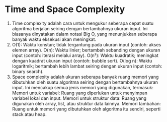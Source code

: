 # Time and Space Complexity

1. Time complexity adalah cara untuk mengukur seberapa cepat suatu algoritma berjalan seiring dengan bertambahnya ukuran input. Ini biasanya dinyatakan dalam notasi Big O, yang menunjukkan seberapa banyak waktu eksekusi akan meningkat.
2. O(1): Waktu konstan; tidak tergantung pada ukuran input (contoh: akses elemen array).
O(n): Waktu linier; bertambah sebanding dengan ukuran input (contoh: iterasi melalui array).
O(n²): Waktu kuadratik; meningkat dengan kuadrat ukuran input (contoh: bubble sort).
O(log n): Waktu logaritmik; bertambah lebih lambat seiring dengan ukuran input (contoh: binary search).
3. Space complexity adalah ukuran seberapa banyak ruang memori yang dibutuhkan oleh suatu algoritma seiring dengan bertambahnya ukuran input. Ini mencakup semua jenis memori yang digunakan, termasuk:
Memori untuk variabel: Ruang yang diperlukan untuk menyimpan variabel lokal dan input.
Memori untuk struktur data: Ruang yang digunakan oleh array, list, atau struktur data lainnya.
Memori tambahan: Ruang untuk memori yang dibutuhkan oleh algoritma itu sendiri, seperti stack atau heap.